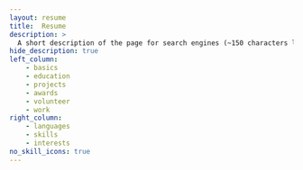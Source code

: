 ```yaml
---
layout: resume
title:  Resume
description: >
  A short description of the page for search engines (~150 characters long).
hide_description: true 
left_column:
    - basics
    - education
    - projects
    - awards
    - volunteer
    - work
right_column:
    - languages
    - skills
    - interests
no_skill_icons: true
---
```


